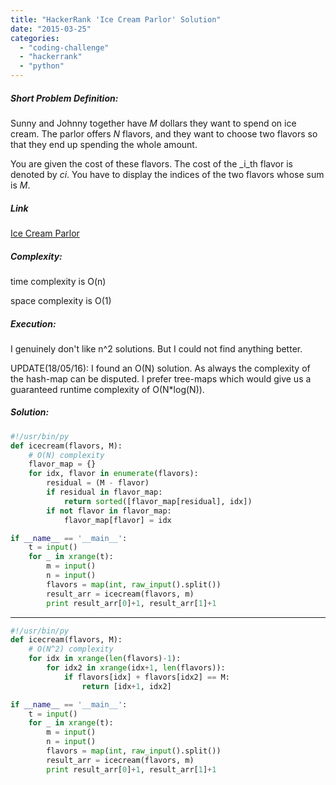 ```yaml
---
title: "HackerRank 'Ice Cream Parlor' Solution"
date: "2015-03-25"
categories: 
  - "coding-challenge"
  - "hackerrank"
  - "python"
---
```


##### Short Problem Definition:

Sunny and Johnny together have _M_ dollars they want to spend on ice cream. The parlor offers _N_ flavors, and they want to choose two flavors so that they end up spending the whole amount.

You are given the cost of these flavors. The cost of the _i_th flavor is denoted by _ci_. You have to display the indices of the two flavors whose sum is _M_.

##### Link

[Ice Cream Parlor](https://www.hackerrank.com/challenges/icecream-parlor)

##### Complexity:

time complexity is O(n)

space complexity is O(1)

##### Execution:

I genuinely don't like n^2 solutions. But I could not find anything better.

UPDATE(18/05/16): I found an O(N) solution. As always the complexity of the hash-map can be disputed. I prefer tree-maps which would give us a guaranteed runtime complexity of O(N\*log(N)).

##### Solution:

```python
#!/usr/bin/py
def icecream(flavors, M):
    # O(N) complexity
    flavor_map = {}
    for idx, flavor in enumerate(flavors):
        residual = (M - flavor)
        if residual in flavor_map:
            return sorted([flavor_map[residual], idx])
        if not flavor in flavor_map:
            flavor_map[flavor] = idx

if __name__ == '__main__':
    t = input()
    for _ in xrange(t):
        m = input()
        n = input()
        flavors = map(int, raw_input().split())
        result_arr = icecream(flavors, m)
        print result_arr[0]+1, result_arr[1]+1
```

* * *

```python
#!/usr/bin/py
def icecream(flavors, M):
    # O(N^2) complexity
    for idx in xrange(len(flavors)-1):
        for idx2 in xrange(idx+1, len(flavors)):
            if flavors[idx] + flavors[idx2] == M:
                return [idx+1, idx2]

if __name__ == '__main__':
    t = input()
    for _ in xrange(t):
        m = input()
        n = input()
        flavors = map(int, raw_input().split())
        result_arr = icecream(flavors, m)
        print result_arr[0]+1, result_arr[1]+1
```
